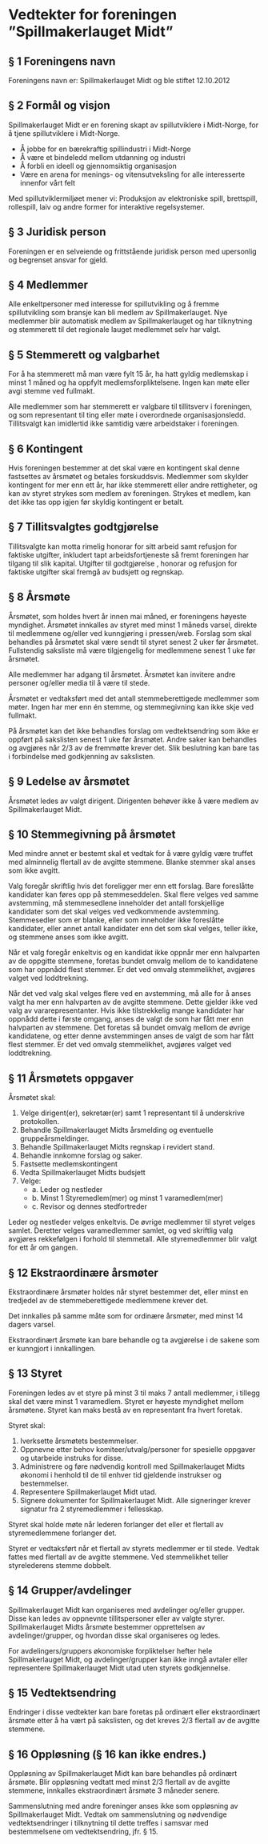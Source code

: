 # Vedtekter for foreningen ”Spillmakerlauget Midt”

## § 1 Foreningens navn
Foreningens navn er: Spillmakerlauget Midt og ble stiftet 12.10.2012

## § 2 Formål og visjon
Spillmakerlauget Midt er en forening skapt av spillutviklere i Midt-Norge, for å tjene spillutviklere i Midt-Norge.

-	Å jobbe for en bærekraftig spillindustri i Midt-Norge
-	Å være et bindeledd mellom utdanning og industri
-	Å forbli en ideell og gjennomsiktig organisasjon
-	Være en arena for menings- og vitensutveksling for alle interesserte innenfor vårt felt

Med spillutviklermiljøet mener vi: Produksjon av elektroniske spill, brettspill, rollespill, laiv og andre former for interaktive regelsystemer.
 
## § 3 Juridisk person
Foreningen er en selveiende og frittstående juridisk person med upersonlig og begrenset ansvar for gjeld.

## § 4 Medlemmer
Alle enkeltpersoner med interesse for spillutvikling og å fremme spillutvikling som bransje kan bli medlem av Spillmakerlauget. Nye medlemmer blir automatisk medlem av Spillmakerlauget og har tilknytning og stemmerett til det regionale lauget medlemmet selv har valgt.

## § 5 Stemmerett og valgbarhet
For å ha stemmerett må man være fylt 15 år, ha hatt gyldig medlemskap i minst 1 måned og ha oppfylt medlemsforpliktelsene. Ingen kan møte eller avgi stemme ved fullmakt.
 
Alle medlemmer som har stemmerett er valgbare til tillitsverv i foreningen, og som representant til ting eller møte i overordnede organisasjonsledd. Tillitsvalgt kan imidlertid ikke samtidig være arbeidstaker i foreningen.

## § 6 Kontingent
Hvis foreningen bestemmer at det skal være en kontingent skal denne fastsettes av årsmøtet og betales forskuddsvis.
Medlemmer som skylder kontingent for mer enn ett år, har ikke stemmerett eller andre rettigheter, og kan av styret strykes som medlem av foreningen. Strykes et medlem, kan det ikke tas opp igjen før skyldig kontingent er betalt.

## § 7 Tillitsvalgtes godtgjørelse
Tillitsvalgte kan motta rimelig honorar for sitt arbeid samt refusjon for faktiske utgifter, inkludert tapt arbeidsfortjeneste så fremt foreningen har tilgang til slik kapital. Utgifter til godtgjørelse , honorar og refusjon for faktiske utgifter skal fremgå av budsjett og regnskap.

## § 8 Årsmøte
Årsmøtet, som holdes hvert år innen mai måned, er foreningens høyeste myndighet.
Årsmøtet innkalles av styret med minst 1 måneds varsel, direkte til medlemmene og/eller ved kunngjøring i pressen/web. Forslag som skal behandles på årsmøtet skal være sendt til styret senest 2 uker før årsmøtet. Fullstendig saksliste må være tilgjengelig for medlemmene senest 1 uke før årsmøtet.

Alle medlemmer har adgang til årsmøtet. Årsmøtet kan invitere andre personer og/eller media til å være til stede.

Årsmøtet er vedtaksført med det antall stemmeberettigede medlemmer som møter. Ingen har mer enn én stemme, og stemmegivning kan ikke skje ved fullmakt.

På årsmøtet kan det ikke behandles forslag om vedtektsendring som ikke er oppført på sakslisten senest 1 uke før årsmøtet. Andre saker kan behandles og avgjøres når 2/3 av de fremmøtte krever det. Slik beslutning kan bare tas i forbindelse med godkjenning av sakslisten.

## § 9 Ledelse av årsmøtet
Årsmøtet ledes av valgt dirigent. Dirigenten behøver ikke å være medlem av Spillmakerlauget Midt.

## § 10 Stemmegivning på årsmøtet
Med mindre annet er bestemt skal et vedtak for å være gyldig være truffet med alminnelig flertall av de avgitte stemmene. Blanke stemmer skal anses som ikke avgitt.

Valg foregår skriftlig hvis det foreligger mer enn ett forslag. Bare foreslåtte kandidater kan føres opp på stemmeseddelen. Skal flere velges ved samme avstemming, må stemmesedlene inneholder det antall forskjellige kandidater som det skal velges ved vedkommende avstemming. Stemmesedler som er blanke, eller som inneholder ikke foreslåtte kandidater, eller annet antall kandidater enn det som skal velges, teller ikke, og stemmene anses som ikke avgitt.

Når et valg foregår enkeltvis og en kandidat ikke oppnår mer enn halvparten av de oppgitte stemmene, foretas bundet omvalg mellom de to kandidatene som har oppnådd flest stemmer. Er det ved omvalg stemmelikhet, avgjøres valget ved loddtrekning.

Når det ved valg skal velges flere ved en avstemming, må alle for å anses valgt ha mer enn halvparten av de avgitte stemmene. Dette gjelder ikke ved valg av vararepresentanter. Hvis ikke tilstrekkelig mange kandidater har oppnådd dette i første omgang, anses de valgt de som har fått mer enn halvparten av stemmene. Det foretas så bundet omvalg mellom de øvrige kandidatene, og etter denne avstemmingen anses de valgt de som har fått flest stemmer. Er det ved omvalg stemmelikhet, avgjøres valget ved loddtrekning.

## § 11 Årsmøtets oppgaver
Årsmøtet skal:
1.	Velge dirigent(er), sekretær(er) samt 1 representant til å underskrive protokollen.
2.	Behandle Spillmakerlauget Midts årsmelding og eventuelle gruppeårsmeldinger.
3.	Behandle Spillmakerlauget Midts regnskap i revidert stand.
4.	Behandle innkomne forslag og saker.
5.	Fastsette medlemskontingent
6.	Vedta Spillmakerlauget Midts budsjett
7.	Velge:
    - a.	Leder og nestleder
    - b.	Minst 1 Styremedlem(mer) og minst 1 varamedlem(mer)
    - c.	Revisor og dennes stedfortreder

Leder og nestleder velges enkeltvis. De øvrige medlemmer til styret velges samlet. Deretter velges varamedlemmer samlet, og ved skriftlig valg avgjøres rekkefølgen i forhold til stemmetall.
Alle styremedlemmer blir valgt for ett år om gangen.

## § 12 Ekstraordinære årsmøter
Ekstraordinære årsmøter holdes når styret bestemmer det, eller minst en tredjedel av de stemmeberettigede medlemmene krever det.

Det innkalles på samme måte som for ordinære årsmøter, med minst 14 dagers varsel.

Ekstraordinært årsmøte kan bare behandle og ta avgjørelse i de sakene som er kunngjort i innkallingen.

## § 13 Styret
Foreningen ledes av et styre på minst 3 til maks 7 antall medlemmer, i tillegg skal det være minst 1 varamedlem. Styret er høyeste myndighet mellom årsmøtene.
Styret kan maks bestå av en representant fra hvert foretak.

Styret skal:
1.	Iverksette årsmøtets bestemmelser.
2.	Oppnevne etter behov komiteer/utvalg/personer for spesielle oppgaver og utarbeide instruks for disse.
3.	Administrere og føre nødvendig kontroll med Spillmakerlauget Midts økonomi i henhold til de til enhver tid gjeldende instrukser og bestemmelser.
4.	Representere Spillmakerlauget Midt utad.
5.	Signere dokumenter for Spillmakerlauget Midt. Alle signeringer krever signatur fra 2 styremedlemmer i fellesskap.

Styret skal holde møte når lederen forlanger det eller et flertall av styremedlemmene forlanger det.

Styret er vedtaksført når et flertall av styrets medlemmer er til stede. Vedtak fattes med flertall av de avgitte stemmene. Ved stemmelikhet teller styrelederens stemme dobbelt.

## § 14 Grupper/avdelinger
Spillmakerlauget Midt kan organiseres med avdelinger og/eller grupper. Disse kan ledes av oppnevnte tillitspersoner eller av valgte styrer. Spillmakerlauget Midts årsmøte bestemmer opprettelsen av avdelinger/grupper, og hvordan disse skal organiseres og ledes.

For avdelingers/gruppers økonomiske forpliktelser hefter hele Spillmakerlauget Midt, og avdelinger/grupper kan ikke inngå avtaler eller representere Spillmakerlauget Midt utad uten styrets godkjennelse.

## § 15 Vedtektsendring
Endringer i disse vedtekter kan bare foretas på ordinært eller ekstraordinært årsmøte etter å ha vært på sakslisten, og det kreves 2/3 flertall av de avgitte stemmene.

## § 16 Oppløsning (§ 16 kan ikke endres.)
Oppløsning av Spillmakerlauget Midt kan bare behandles på ordinært årsmøte. Blir oppløsning vedtatt med minst 2/3 flertall av de avgitte stemmene, innkalles ekstraordinært årsmøte 3 måneder senere.

Sammenslutning med andre foreninger anses ikke som oppløsning av Spillmakerlauget Midt. Vedtak om sammenslutning og nødvendige vedtektsendringer i tilknytning til dette treffes i samsvar med bestemmelsene om vedtektsendring, jfr. § 15.

